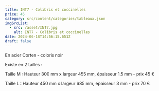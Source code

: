 ```yaml
---
title: INT7 - Colibris et coccinelles
price: 45
category: src/content/categories/tableaux.json
imgSrcList:
  - src: /asset/INT7.jpg
    alt: INT7 - Colibris et coccinelles
date: 2024-06-18T14:56:15.651Z
draft: false
---
```


En acier Corten - coloris noir

Existe en 2 tailles :

Taille M : Hauteur 300 mm x largeur 455 mm, épaisseur 1.5 mm - prix 45 €

Taille L : Hauteur 450 mm x largeur 685 mm, épaisseur 3 mm - prix 70 €
